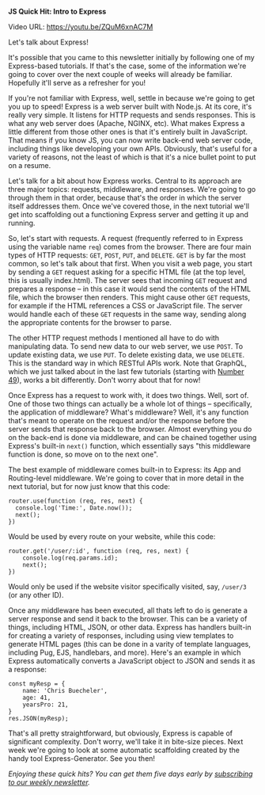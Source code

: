 **JS Quick Hit: Intro to Express**

Video URL: https://youtu.be/ZQuM6xnAC7M

Let's talk about Express!

It's possible that you came to this newsletter initially by following one of my Express-based tutorials. If that's the case, some of the information we're going to cover over the next couple of weeks will already be familiar. Hopefully it'll serve as a refresher for you!

If you're not familiar with Express, well, settle in because we're going to get you up to speed! Express is a web server built with Node.js. At its core, it's really very simple. It listens for HTTP requests and sends responses. This is what any web server does (Apache, NGINX, etc). What makes Express a little different from those other ones is that it's entirely built in JavaScript. That means if you know JS, you can now write back-end web server code, including things like developing your own APIs. Obviously, that's useful for a variety of reasons, not the least of which is that it's a nice bullet point to put on a resume.

Let's talk for a bit about how Express works. Central to its approach are three major topics: requests, middleware, and responses. We're going to go through them in that order, because that's the order in which the server itself addresses them. Once we've covered those, in the next tutorial we'll get into scaffolding out a functioning Express server and getting it up and running.

So, let's start with requests. A request (frequently referred to in Express using the variable name `req`) comes from the browser. There are four main types of HTTP requests: `GET`, `POST`, `PUT`, and `DELETE`. `GET` is by far the most common, so let's talk about that first. When you visit a web page, you start by sending a `GET` request asking for a specific HTML file (at the top level, this is usually index.html). The server sees that incoming `GET` request and prepares a response &ndash; in this case it would send the contents of the HTML file, which the browser then renders. This might cause other `GET` requests, for example if the HTML references a CSS or JavaScript file. The server would handle each of these `GET` requests in the same way, sending along the appropriate contents for the browser to parse.

The other HTTP request methods I mentioned all have to do with manipulating data. To send new data to our web server, we use `POST`. To update existing data, we use `PUT`. To delete existing data, we use `DELETE`. This is the standard way in which RESTful APIs work. Note that GraphQL, which we just talked about in the last few tutorials (starting with [Number 49](https://closebrace.com/tutorials/2018-12-26/js-quick-hits-49-querying-graphql)), works a bit differently. Don't worry about that for now!

Once Express has a request to work with, it does two things. Well, sort of. One of those two things can actually be a whole lot of things &ndash; specifically, the application of middleware? What's middleware? Well, it's any function that's meant to operate on the request and/or the response before the server sends that response back to the browser. Almost everything you do on the back-end is done via middleware, and can be chained together using Express's built-in `next()` function, which essentially says "this middleware function is done, so move on to the next one".

The best example of middleware comes built-in to Express: its App and Routing-level middleware. We're going to cover that in more detail in the next tutorial, but for now just know that this code:

```
router.use(function (req, res, next) {
  console.log('Time:', Date.now());
  next();
})
```

Would be used by every route on your website, while this code:

```
router.get('/user/:id', function (req, res, next) {
    console.log(req.params.id);
    next();
})
```

Would only be used if the website visitor specifically visited, say, `/user/3` (or any other ID).

Once any middleware has been executed, all thats left to do is generate a server response and send it back to the browser. This can be a variety of things, including HTML, JSON, or other data. Express has handlers built-in for creating a variety of responses, including using view templates to generate HTML pages (this can be done in a varity of template languages, including Pug, EJS, handlebars, and more). Here's an example in which Express automatically converts a JavaScript object to JSON and sends it as a response:

```
const myResp = {
    name: 'Chris Buecheler',
    age: 41,
    yearsPro: 21,
}
res.JSON(myResp);
```

That's all pretty straightforward, but obviously, Express is capable of significant complexity. Don't worry, we'll take it in bite-size pieces. Next week we're going to look at some automatic scaffolding created by the handy tool Express-Generator. See you then!

*Enjoying these quick hits? You can get them five days early by [subscribing to our weekly newsletter](https://closebrace.com/newsletter/subscribe).*
